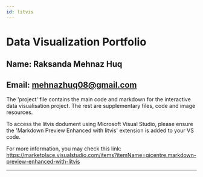 ```yaml
---
id: litvis
---
```


# Data Visualization Portfolio

## Name: Raksanda Mehnaz Huq

## Email: mehnazhuq08@gmail.com

The 'project' file contains the main code and markdown for the interactive data visualisation project. The rest are supplementary files, code and image resources.

To access the litvis dodument using Microsoft Visual Studio, please ensure the 'Markdown Preview Enhanced with litvis' extension is added to your VS code.

For more information, you may check this link: https://marketplace.visualstudio.com/items?itemName=gicentre.markdown-preview-enhanced-with-litvis

---

